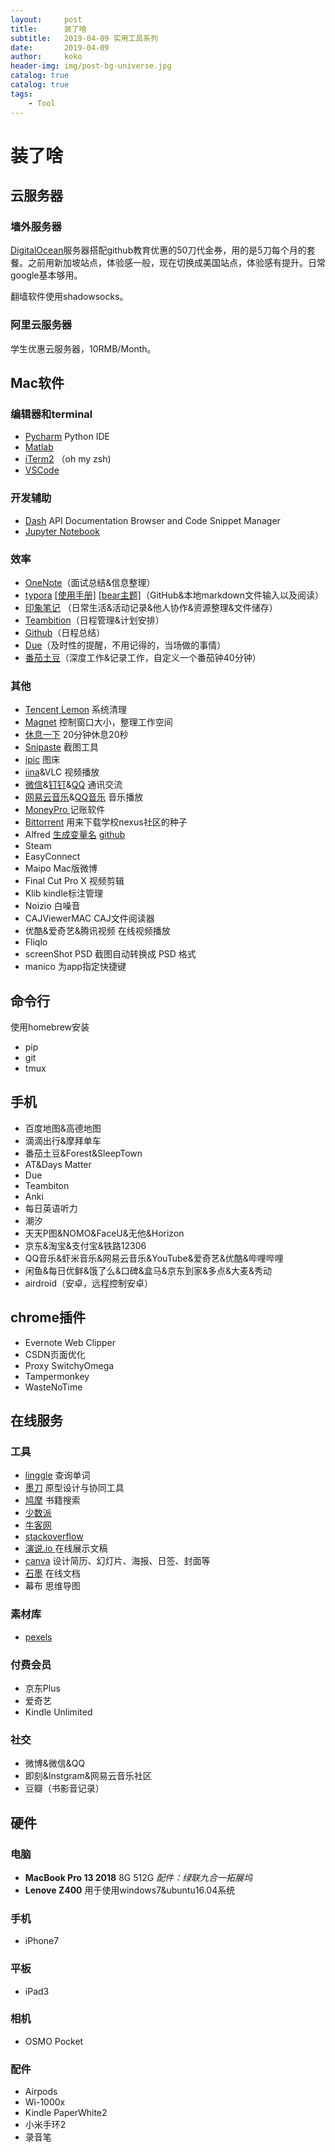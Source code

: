```yaml
---
layout:     post
title:      装了啥
subtitle:   2019-04-09 实用工具系列
date:       2019-04-09
author:     koko
header-img: img/post-bg-universe.jpg
catalog: true
catalog: true
tags:
    - Tool
---
```



# 装了啥

## 云服务器
### 墙外服务器

[DigitalOcean](https://cloud.digitalocean.com/)服务器搭配github教育优惠的50刀代金券，用的是5刀每个月的套餐。之前用新加坡站点，体验感一般，现在切换成美国站点，体验感有提升。日常google基本够用。

翻墙软件使用shadowsocks。

### 阿里云服务器

学生优惠云服务器，10RMB/Month。

## Mac软件

### 编辑器和terminal

- [Pycharm](https://www.jetbrains.com/pycharm/) Python IDE
- [Matlab](https://www.mathworks.com/products/matlab.html)
- [iTerm2](https://www.iterm2.com/) （oh my zsh)
- [VSCode](https://code.visualstudio.com/)

### 开发辅助

- [Dash](https://kapeli.com/dash) API Documentation Browser and Code Snippet Manager
- [Jupyter Notebook](https://jupyter.org/)

### 效率
- [OneNote](https://www.onenote.com)（面试总结&信息整理）
- [typora]()  [[使用手册]](http://support.typora.io/Markdown-Reference/#lists) [[bear主题]](https://github.com/aCluelessDanny/typora-theme-ursine)（GitHub&本地markdown文件输入以及阅读）
- [印象笔记](https://www.yinxiang.com/
  ) （日常生活&活动记录&他人协作&资源整理&文件储存）
- [Teambition](https://www.teambition.com/organization/5c2f0e1274a75e000137ebee)（日程管理&计划安排）
- [Github](https://github.com/)（日程总结）
- [Due](https://itunes.apple.com/cn/app/due-reminders-countdown-timers/id524373870?mt=12)（及时性的提醒，不用记得的，当场做的事情）
- [番茄土豆](https://www.pomotodo.com/app/)（深度工作&记录工作，自定义一个番茄钟40分钟）

### 其他
- [Tencent Lemon](https://itunes.apple.com/cn/app/%E8%85%BE%E8%AE%AF%E6%9F%A0%E6%AA%AC%E6%B8%85%E7%90%86-lemon-%E6%B8%85%E7%90%86%E5%9E%83%E5%9C%BE-%E9%87%8A%E6%94%BE%E7%A3%81%E7%9B%98%E7%A9%BA%E9%97%B4/id1449962996?mt=12) 系统清理
- [Magnet](https://itunes.apple.com/cn/app/magnet/id441258766?mt=12) 控制窗口大小，整理工作空间
- [休息一下](https://itunes.apple.com/cn/app/%E4%BC%91%E6%81%AF%E4%B8%80%E4%B8%8B-%E7%BC%93%E8%A7%A3%E7%96%B2%E5%8A%B3%E6%8F%90%E9%86%92%E5%B7%A5%E5%85%B7/id1457158844?mt=12) 20分钟休息20秒
- [Snipaste](https://zh.snipaste.com/) 截图工具
- [ipic](https://itunes.apple.com/cn/app/ipic-markdown-%E5%9B%BE%E5%BA%8A-%E6%96%87%E4%BB%B6%E4%B8%8A%E4%BC%A0%E5%B7%A5%E5%85%B7/id1101244278?mt=12) 图床
- [iina](<https://github.com/iina/iina>)&VLC 视频播放
- [微信](https://itunes.apple.com/cn/app/%E5%BE%AE%E4%BF%A1/id836500024?mt=12)&[钉钉](https://itunes.apple.com/cn/app/%E9%92%89%E9%92%89/id1435447041?mt=12)&[QQ](https://itunes.apple.com/cn/app/qq/id451108668?mt=12) 通讯交流
- [网易云音乐](https://itunes.apple.com/cn/app/%E7%BD%91%E6%98%93%E4%BA%91%E9%9F%B3%E4%B9%90/id944848654?mt=12)&[QQ音乐](https://itunes.apple.com/cn/app/%E7%BD%91%E6%98%93%E4%BA%91%E9%9F%B3%E4%B9%90/id944848654?mt=12) 音乐播放
- [MoneyPro ](https://itunes.apple.com/cn/app/money-pro-%E5%8F%AF%E5%90%8C%E6%AD%A5%E8%B4%A6%E5%8D%95-%E9%A2%84%E7%AE%97%E5%92%8C%E8%B4%A6%E6%88%B7/id972572731?mt=12)记账软件
- [Bittorrent](https://www.bittorrent.com/bittorrent-free) 用来下载学校nexus社区的种子 
- Alfred [生成变量名](https://github.com/xudaolong/CodeVar) [github](https://github.com/gharlan/alfred-github-workflow)
- Steam
- EasyConnect
- Maipo Mac版微博
- Final Cut Pro X 视频剪辑
- Klib kindle标注管理
- Noizio 白噪音
- CAJViewerMAC CAJ文件阅读器
- 优酷&爱奇艺&腾讯视频 在线视频播放
- Fliqlo
- screenShot PSD 截图自动转换成 PSD 格式
- manico 为app指定快捷键

## 命令行
使用homebrew安装

- pip
- git
- tmux

## 手机

- 百度地图&高德地图
- 滴滴出行&摩拜单车
- 番茄土豆&Forest&SleepTown
- AT&Days Matter
- Due
- Teambiton
- Anki
- 每日英语听力
- 潮汐
- 天天P图&NOMO&FaceU&无他&Horizon
- 京东&淘宝&支付宝&铁路12306
- QQ音乐&虾米音乐&网易云音乐&YouTube&爱奇艺&优酷&哔哩哔哩
- 闲鱼&每日优鲜&饿了么&口碑&盒马&京东到家&多点&大麦&秀动
- airdroid（安卓，远程控制安卓）

## chrome插件

- Evernote Web Clipper
- CSDN页面优化
- Proxy SwitchyOmega
- Tampermonkey
- WasteNoTime

## 在线服务

### 工具

- [linggle](https://linggle.com/) 查询单词
- [墨刀](https://modao.cc/) 原型设计与协同工具
- [鸠摩](https://www.jiumodiary.com/) 书籍搜索
- [少数派](https://sspai.com/)
- [牛客网](https://www.nowcoder.com/1559168)
- [stackoverflow](https://stackoverflow.com/)
- [演说.io ](https://yanshuo.io/)在线展示文稿
- [canva](https://www.canva.cn/) 设计简历、幻灯片、海报、日签、封面等
- [石墨](https://link.zhihu.com/?target=https%3A//shimo.im/) 在线文档
- 幕布 思维导图

### 素材库
- [pexels](https://www.pexels.com/)

### 付费会员

- 京东Plus
- 爱奇艺
- Kindle Unlimited

### 社交

- 微博&微信&QQ
- 即刻&Instgram&网易云音乐社区
- 豆瓣（书影音记录）

## 硬件

### 电脑
- **MacBook Pro 13 2018** 8G 512G  *配件：绿联九合一拓展坞*
- **Lenove Z400** 用于使用windows7&ubuntu16.04系统

### 手机
- iPhone7

### 平板
- iPad3

### 相机
- OSMO Pocket

### 配件
- Airpods
- Wi-1000x
- Kindle PaperWhite2
- 小米手环2
- 录音笔







